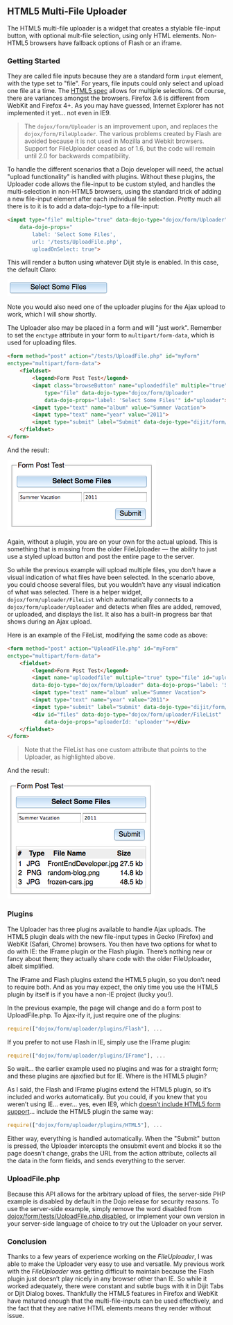 ## HTML5 Multi-File Uploader

The HTML5 multi-file uploader is a widget that creates a stylable file-input button, with optional mult-file selection, using only HTML elements. Non-HTML5 browsers have fallback options of Flash or an iframe.

### Getting Started

They are called file inputs because they are a standard form `input` element, with the type
set to "file". For years, file inputs could only select and upload one file at a time. The
[HTML5 spec](http://www.w3.org/TR/2010/WD-html-markup-20101019/input.file.html) allows for
multiple selections. Of course, there are variances amongst the browsers. Firefox 3.6 is different from
WebKit and Firefox 4+. As you may have guessed, Internet Explorer has not implemented it yet... not even in IE9.

<!-- protip -->
> The `dojox/form/Uploader` is an improvement upon, and replaces the `dojox/form/FileUploader`. The various
problems created by Flash are avoided because it is not used in Mozilla and Webkit browsers. Support for
FileUploader ceased as of 1.6, but the code will remain until 2.0 for backwards compatibility.

To handle the different scenarios that a Dojo developer will need, the actual "upload functionality" is
handled with plugins. Without these plugins, the Uploader code allows the file-input to be custom styled,
and handles the multi-selection in non-HTML5 browsers, using the standard trick of adding a new file-input
element after each individual file selection. Pretty much all there is to it is to add a data-dojo-type to a file-input:

```html
<input type="file" multiple="true" data-dojo-type="dojox/form/Uploader"
    data-dojo-props="
        label: 'Select Some Files',
        url: '/tests/UploadFile.php',
        uploadOnSelect: true">
```

This will render a button using whatever Dijit style is enabled. In this case, the default Claro:

![](images/uploader-example.png)

Note you would also need one of the uploader plugins for the Ajax upload to work, which I will show shortly.

The Uploader also may be placed in a form and will "just work". Remember to
set the `enctype` attribute in your form to `multipart/form-data`, which is used
for uploading files.

```html
<form method="post" action="/tests/UploadFile.php" id="myForm"
enctype="multipart/form-data">
    <fieldset>
        <legend>Form Post Test</legend>
        <input class="browseButton" name="uploadedfile" multiple="true"
            type="file" data-dojo-type="dojox/form/Uploader"
            data-dojo-props="label: 'Select Some Files'" id="uploader">
        <input type="text" name="album" value="Summer Vacation">
        <input type="text" name="year" value="2011">
        <input type="submit" label="Submit" data-dojo-type="dijit/form/Button">
    </fieldset>
</form>
```

And the result:

![](images/uploader-form-example.png)

Again, without a plugin, you are on your own for the actual upload. This is something that is missing
from the older FileUploader — the ability to just use a styled upload button and post the entire page to the server.

So while the previous example will upload multiple files, you don't have a visual indication of what
files have been selected. In the scenario above, you could choose several files, but you wouldn’t have
any visual indication of what was selected. There is a helper widget, `dojox/form/uploader/FileList`
which automatically connects to a `dojox/form/uploader/Uploader` and detects when files are added,
removed, or uploaded, and displays the list. It also has a built-in progress bar that shows during an
Ajax upload.

Here is an example of the FileList, modifying the same code as above:

<!-- highlight: 11 -->
```html
<form method="post" action="UploadFile.php" id="myForm"
enctype="multipart/form-data">
    <fieldset>
        <legend>Form Post Test</legend>
        <input name="uploadedfile" multiple="true" type="file" id="uploader"
        data-dojo-type="dojox/form/Uploader" data-dojo-props="label: 'Select Some Files'">
        <input type="text" name="album" value="Summer Vacation">
        <input type="text" name="year" value="2011">
        <input type="submit" label="Submit" data-dojo-type="dijit/form/Button">
        <div id="files" data-dojo-type="dojox/form/uploader/FileList"
            data-dojo-props="uploaderId: 'uploader'"></div>
    </fieldset>
</form>
```

<!-- protip -->
> Note that the FileList has one custom attribute that points to the Uploader, as highlighted above.

And the result:

![](images/uploader-file-list.png)

### Plugins

The Uploader has three plugins available to handle Ajax uploads. The HTML5 plugin deals with the new
file-input types in Gecko (Firefox) and WebKit (Safari, Chrome) browsers. You then have two options for what to do with IE: the
IFrame plugin or the Flash plugin. There’s nothing new or fancy about them; they actually share code
with the older FileUploader, albeit simplified.

The IFrame and Flash plugins extend the HTML5 plugin, so you don’t need to require both. And as you may expect,
the only time you use the HTML5 plugin by itself is if you have a non-IE project (lucky you!).

In the previous example, the page will change and do a form post to UploadFile.php. To Ajax-ify it,
just require one of the plugins:

```js
require(["dojox/form/uploader/plugins/Flash"], ...
```

If you prefer to not use Flash in IE, simply use the IFrame plugin:

```js
require(["dojox/form/uploader/plugins/IFrame"], ...
```

So wait... the earlier example used no plugins and was for a straight form; and these plugins are
ajaxified but for IE. Where is the HTML5 plugin?

As I said, the Flash and IFrame plugins extend the HTML5 plugin, so it’s included and works automatically.
But you could, if you knew that you weren’t using IE... ever... yes, even IE9, which
[doesn’t include HTML5 form support](http://clubajax.org/ie9-html5-tests-99-bogus/)...
include the HTML5 plugin the same way:

```js
require(["dojox/form/uploader/plugins/HTML5"], ...
```

Either way, everything is handled automatically. When the "Submit" button is pressed, the Uploader
intercepts the onsubmit event and blocks it so the page doesn’t change, grabs the URL from the action
attribute, collects all the data in the form fields, and sends everything to the server.

### UploadFile.php

Because this API allows for the arbitrary upload of files, the server-side PHP example is disabled by default
in the Dojo release for security reasons. To use the server-side example, simply remove the word disabled
from [dojox/form/tests/UploadFile.php.disabled](https://github.com/dojo/dojox/blob/1.10/form/tests/UploadFile.php.disabled),
or implement your own version in your server-side language of choice to try out the Uploader on your server.

### Conclusion

Thanks to a few years of experience working on the _FileUploader_, I was able to make the Uploader
very easy to use and versatile. My previous work with the _FileUploader_ was getting difficult
to maintain because the Flash plugin just doesn’t play nicely in any browser other than IE. So while it
worked adequately, there were constant and subtle bugs with it in Dijit Tabs or Djit Dialog boxes.
Thankfully the HTML5 features in Firefox and WebKit have matured enough that the multi-file-inputs
can be used effectively, and the fact that they are native HTML elements means they render without issue.